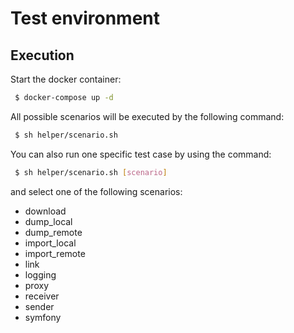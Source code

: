 # Test environment

## Execution

Start the docker container:

```bash
 $ docker-compose up -d
```

All possible scenarios will be executed by the following command:

```bash
 $ sh helper/scenario.sh
```

You can also run one specific test case by using the command:

```bash
 $ sh helper/scenario.sh [scenario]
```

and select one of the following scenarios:

- download
- dump_local
- dump_remote
- import_local
- import_remote
- link
- logging
- proxy
- receiver
- sender
- symfony